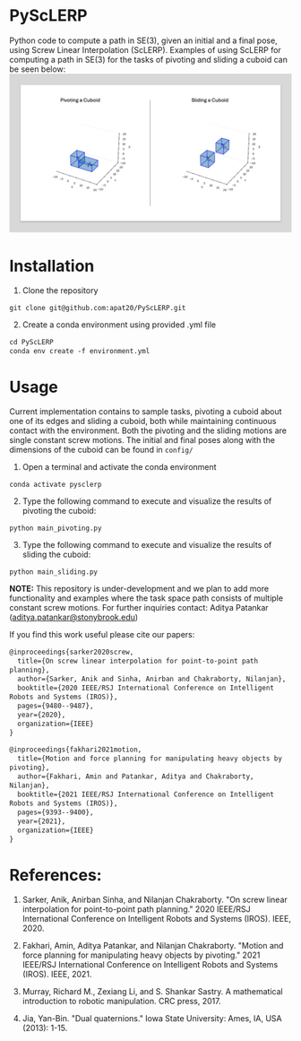 # PyScLERP
Python code to compute a path in SE(3), given an initial and a final pose, using Screw Linear Interpolation (ScLERP). Examples of using ScLERP for computing a path in SE(3) for the tasks of pivoting and sliding a cuboid can be seen below:
![](https://github.com/apat20/PyScLERP/blob/main/gifs/PyScLERP_gifs_v1.gif)

# Installation 

1. Clone the repository

```
git clone git@github.com:apat20/PyScLERP.git
```

2. Create a conda environment using provided .yml file

```
cd PyScLERP
conda env create -f environment.yml
```

# Usage

Current implementation contains to sample tasks, pivoting a cuboid about one of its edges and sliding a cuboid, both while maintaining continuous contact with the environment. Both the pivoting and the sliding motions are single constant screw motions. The initial and final poses along with the dimensions of the cuboid can be found in ``` config/ ``` 

1. Open a terminal and activate the conda environment

```
conda activate pysclerp
```

2. Type the following command to execute and visualize the results of pivoting the cuboid:
   
``` 
python main_pivoting.py 
```

3. Type the following command to execute and visualize the results of sliding the cuboid:
   
``` 
python main_sliding.py 
```

**NOTE:** This repository is under-development and we plan to add more functionality and examples where the task space path consists of multiple constant screw motions. For further inquiries contact:  Aditya Patankar (aditya.patankar@stonybrook.edu)

If you find this work useful please cite our papers: 

```
@inproceedings{sarker2020screw,
  title={On screw linear interpolation for point-to-point path planning},
  author={Sarker, Anik and Sinha, Anirban and Chakraborty, Nilanjan},
  booktitle={2020 IEEE/RSJ International Conference on Intelligent Robots and Systems (IROS)},
  pages={9480--9487},
  year={2020},
  organization={IEEE}
}
```

```
@inproceedings{fakhari2021motion,
  title={Motion and force planning for manipulating heavy objects by pivoting},
  author={Fakhari, Amin and Patankar, Aditya and Chakraborty, Nilanjan},
  booktitle={2021 IEEE/RSJ International Conference on Intelligent Robots and Systems (IROS)},
  pages={9393--9400},
  year={2021},
  organization={IEEE}
}
```

# References: 

1. Sarker, Anik, Anirban Sinha, and Nilanjan Chakraborty. "On screw linear interpolation for point-to-point path planning." 2020 IEEE/RSJ International Conference on Intelligent Robots and Systems (IROS). IEEE, 2020.

2. Fakhari, Amin, Aditya Patankar, and Nilanjan Chakraborty. "Motion and force planning for manipulating heavy objects by pivoting." 2021 IEEE/RSJ International Conference on Intelligent Robots and Systems (IROS). IEEE, 2021.

3. Murray, Richard M., Zexiang Li, and S. Shankar Sastry. A mathematical introduction to robotic manipulation. CRC press, 2017.

4. Jia, Yan-Bin. "Dual quaternions." Iowa State University: Ames, IA, USA (2013): 1-15.

